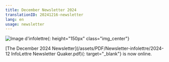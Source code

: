 ```yaml
---
title: December Newsletter 2024
translationID: 20241216-newsletter
lang: en
usage: newsletter
---
```

![Image d'infolettre](/assets/images/email-icon.avif){: height="150px" class="img_center"}

[The December 2024 Newsletter](/assets/PDF/Newsletter-infolettre/2024-12 InfoLettre Newsletter Quaker.pdf){: target="_blank"} is now online.
